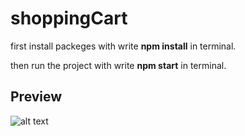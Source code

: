 # shoppingCart

first install packeges with write **npm install** in terminal.

then run the project with write **npm start** in terminal.

## Preview

![alt text](https://s6.uupload.ir/files/shopping1_yc5.png)
